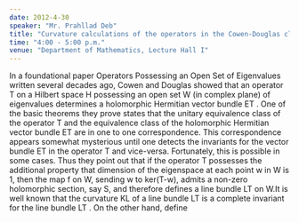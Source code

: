 ```yaml
---
date: 2012-4-30
speaker: "Mr. Prahllad Deb"
title: "Curvature calculations of the operators in the Cowen-Douglas class"
time: "4:00 - 5:00 p.m." 
venue: "Department of Mathematics, Lecture Hall I"
---
```

In a foundational paper Operators Possessing an Open Set of Eigenvalues written several decades ago, Cowen and Douglas showed that an operator T on a Hilbert space H possessing an open set W (in complex plane) of eigenvalues determines a holomorphic Hermitian vector bundle ET . One of the basic theorems they prove states that the unitary equivalence class of the operator T and the equivalence class of the holomorphic Hermitian vector bundle ET are in one to one correspondence. This correspondence appears somewhat mysterious until one detects the invariants for the vector bundle ET in the operator T and vice-versa. Fortunately, this is possible in some cases. Thus they point out that if the operator T possesses the additional property that dimension of the eigenspace at each point w in W is 1, then the map f on W, sending w to ker(T-w), admits a non-zero holomorphic section, say S, and therefore defines a line bundle LT on W.It is well known that the curvature KL of a line bundle LT is a complete invariant for the line bundle LT . On the other hand, define
